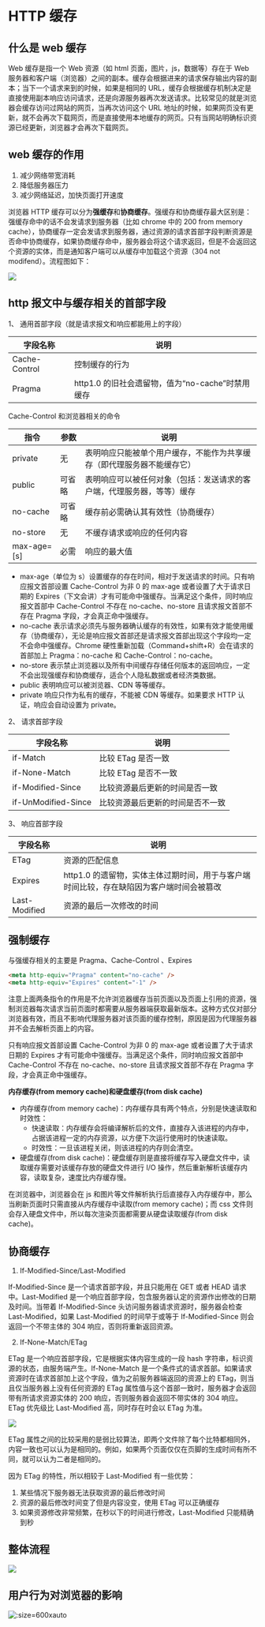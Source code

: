 # HTTP 缓存

## 什么是 web 缓存

Web 缓存是指一个 Web 资源（如 html 页面，图片，js，数据等）存在于 Web 服务器和客户端（浏览器）之间的副本。缓存会根据进来的请求保存输出内容的副本；当下一个请求来到的时候，如果是相同的 URL，缓存会根据缓存机制决定是直接使用副本响应访问请求，还是向源服务器再次发送请求。比较常见的就是浏览器会缓存访问过网站的网页，当再次访问这个 URL 地址的时候，如果网页没有更新，就不会再次下载网页，而是直接使用本地缓存的网页。只有当网站明确标识资源已经更新，浏览器才会再次下载网页。

## web 缓存的作用

1. 减少网络带宽消耗
2. 降低服务器压力
3. 减少网络延迟，加快页面打开速度

浏览器 HTTP 缓存可以分为**强缓存**和**协商缓存**。强缓存和协商缓存最大区别是：强缓存命中的话不会发请求到服务器（比如 chrome 中的 200 from memory cache），协商缓存一定会发请求到服务器，通过资源的请求首部字段判断资源是否命中协商缓存，如果协商缓存命中，服务器会将这个请求返回，但是不会返回这个资源的实体，而是通知客户端可以从缓存中加载这个资源（304 not modifend）。流程图如下：

![](img/http-cache1.png)

## http 报文中与缓存相关的首部字段

1、 通用首部字段（就是请求报文和响应都能用上的字段）

| 字段名称      | 说明                                             |
| ------------- | ------------------------------------------------ |
| Cache-Control | 控制缓存的行为                                   |
| Pragma        | http1.0 的旧社会遗留物，值为“no-cache”时禁用缓存 |

Cache-Control 和浏览器相关的命令

| 指令        | 参数   | 说明                                                                   |
| ----------- | ------ | ---------------------------------------------------------------------- |
| private     | 无     | 表明响应只能被单个用户缓存，不能作为共享缓存（即代理服务器不能缓存它） |
| public      | 可省略 | 表明响应可以被任何对象（包括：发送请求的客户端，代理服务器，等等）缓存 |
| no-cache    | 可省略 | 缓存前必需确认其有效性（协商缓存）                                     |
| no-store    | 无     | 不缓存请求或响应的任何内容                                             |
| max-age=[s] | 必需   | 响应的最大值                                                           |

- max-age（单位为 s）设置缓存的存在时间，相对于发送请求的时间。只有响应报文首部设置 Cache-Control 为非 0 的 max-age 或者设置了大于请求日期的 Expires（下文会讲）才有可能命中强缓存。当满足这个条件，同时响应报文首部中 Cache-Control 不存在 no-cache、no-store 且请求报文首部不存在 Pragma 字段，才会真正命中强缓存。
- no-cache 表示请求必须先与服务器确认缓存的有效性，如果有效才能使用缓存（协商缓存），无论是响应报文首部还是请求报文首部出现这个字段均一定不会命中强缓存。Chrome 硬性重新加载（Command+shift+R）会在请求的首部加上 Pragma：no-cache 和 Cache-Control：no-cache。
- no-store 表示禁止浏览器以及所有中间缓存存储任何版本的返回响应，一定不会出现强缓存和协商缓存，适合个人隐私数据或者经济类数据。
- public 表明响应可以被浏览器、CDN 等等缓存。
- private 响应只作为私有的缓存，不能被 CDN 等缓存。如果要求 HTTP 认证，响应会自动设置为 private。

2、 请求首部字段

| 字段名称            | 说明                             |
| ------------------- | -------------------------------- |
| if-Match            | 比较 ETag 是否一致               |
| if-None-Match       | 比较 ETag 是否不一致             |
| if-Modified-Since   | 比较资源最后更新的时间是否一致   |
| if-UnModified-Since | 比较资源最后更新的时间是否不一致 |

3、 响应首部字段

| 字段名称      | 说明                                                                                     |
| ------------- | ---------------------------------------------------------------------------------------- |
| ETag          | 资源的匹配信息                                                                           |
| Expires       | http1.0 的遗留物，实体主体过期时间，用于与客户端时间比较，存在缺陷因为客户端时间会被篡改 |
| Last-Modified | 资源的最后一次修改的时间                                                                 |

## 强制缓存

与强缓存相关的主要是 Pragma、Cache-Control 、Expires

```html
<meta http-equiv="Pragma" content="no-cache" />
<meta http-equiv="Expires" content="-1" />
```

注意上面两条指令的作用是不允许浏览器缓存当前页面以及页面上引用的资源，强制浏览器每次请求当前页面时都需要从服务器端获取最新版本。这种方式仅对部分浏览器有效，而且不影响代理服务器对该页面的缓存控制，原因是因为代理服务器并不会去解析页面上的内容。

只有响应报文首部设置 Cache-Control 为非 0 的 max-age 或者设置了大于请求日期的 Expires 才有可能命中强缓存。当满足这个条件，同时响应报文首部中 Cache-Control 不存在 no-cache、no-store 且请求报文首部不存在 Pragma 字段，才会真正命中强缓存。

**内存缓存(from memory cache)和硬盘缓存(from disk cache)**

- 内存缓存(from memory cache)：内存缓存具有两个特点，分别是快速读取和时效性：
  - 快速读取：内存缓存会将编译解析后的文件，直接存入该进程的内存中，占据该进程一定的内存资源，以方便下次运行使用时的快速读取。
  - 时效性：一旦该进程关闭，则该进程的内存则会清空。
- 硬盘缓存(from disk cache)：硬盘缓存则是直接将缓存写入硬盘文件中，读取缓存需要对该缓存存放的硬盘文件进行 I/O 操作，然后重新解析该缓存内容，读取复杂，速度比内存缓存慢。

在浏览器中，浏览器会在 js 和图片等文件解析执行后直接存入内存缓存中，那么当刷新页面时只需直接从内存缓存中读取(from memory cache)；而 css 文件则会存入硬盘文件中，所以每次渲染页面都需要从硬盘读取缓存(from disk cache)。

## 协商缓存

1. If-Modified-Since/Last-Modified

If-Modified-Since 是一个请求首部字段，并且只能用在 GET 或者 HEAD 请求中。Last-Modified 是一个响应首部字段，包含服务器认定的资源作出修改的日期及时间。当带着 If-Modified-Since 头访问服务器请求资源时，服务器会检查 Last-Modified，如果 Last-Modified 的时间早于或等于 If-Modified-Since 则会返回一个不带主体的 304 响应，否则将重新返回资源。

2. If-None-Match/ETag

ETag 是一个响应首部字段，它是根据实体内容生成的一段 hash 字符串，标识资源的状态，由服务端产生。If-None-Match 是一个条件式的请求首部。如果请求资源时在请求首部加上这个字段，值为之前服务器端返回的资源上的 ETag，则当且仅当服务器上没有任何资源的 ETag 属性值与这个首部一致时，服务器才会返回带有所请求资源实体的 200 响应，否则服务器会返回不带实体的 304 响应。ETag 优先级比 Last-Modified 高，同时存在时会以 ETag 为准。

![](img/http-cache2.png)

ETag 属性之间的比较采用的是弱比较算法，即两个文件除了每个比特都相同外，内容一致也可以认为是相同的。例如，如果两个页面仅仅在页脚的生成时间有所不同，就可以认为二者是相同的。

因为 ETag 的特性，所以相较于 Last-Modified 有一些优势：

1. 某些情况下服务器无法获取资源的最后修改时间
2. 资源的最后修改时间变了但是内容没变，使用 ETag 可以正确缓存
3. 如果资源修改非常频繁，在秒以下的时间进行修改，Last-Modified 只能精确到秒

## 整体流程

![](img/http-cache3.png)

## 用户行为对浏览器的影响

![](img/http-cache4.png ':size=600xauto')
